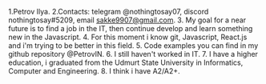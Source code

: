 1.Petrov Ilya.
2.Contacts: telegram @nothingtosay07, discord nothingtosay#5209, email sakke9907@gmail.com.
3. My goal for a near future is to find a job in the IT, then continue develop and learn something new in the Javascript. 
4. For this moment i know git, Javascript, React.js and i'm trying to be better in this field.
5. Code examples you can find in my github repository @PetrovIN. 
6. I still haven't worked in IT.
7. I have a higher education, i graduated from the Udmurt State University in Informatics, Computer and Engineering.
8. I think i have A2/A2+.
